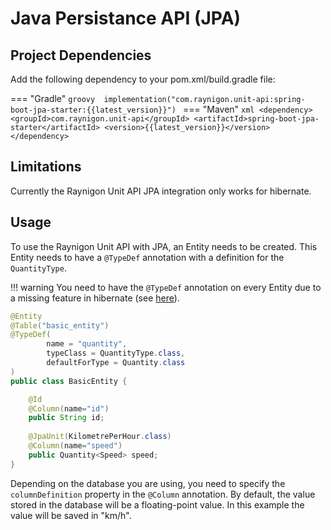 # Java Persistance API (JPA)

## Project Dependencies

Add the following dependency to your pom.xml/build.gradle file:

=== "Gradle"
    ```groovy 
    implementation("com.raynigon.unit-api:spring-boot-jpa-starter:{{latest_version}}")
    ```
=== "Maven"
    ```xml
    <dependency>
        <groupId>com.raynigon.unit-api</groupId>
        <artifactId>spring-boot-jpa-starter</artifactId>
        <version>{{latest_version}}</version>
    </dependency>
    ```

## Limitations
Currently the Raynigon Unit API JPA integration only works for hibernate.

## Usage
To use the Raynigon Unit API with JPA, an Entity needs to be created.
This Entity needs to have a `@TypeDef` annotation with a definition for the `QuantityType`.

!!! warning
    You need to have the `@TypeDef` annotation on every Entity due to a missing feature in hibernate 
    (see [here](https://hibernate.atlassian.net/browse/HHH-11110)).
```java
@Entity
@Table("basic_entity")
@TypeDef(
        name = "quantity",
        typeClass = QuantityType.class,
        defaultForType = Quantity.class
)
public class BasicEntity {

    @Id
    @Column(name="id")
    public String id;
    
    @JpaUnit(KilometrePerHour.class)
    @Column(name="speed")
    public Quantity<Speed> speed;
}
```

Depending on the database you are using, you need to specify the `columnDefinition` property in the `@Column` annotation.
By default, the value stored in the database will be a floating-point value. In this example the value will be saved in "km/h". 
